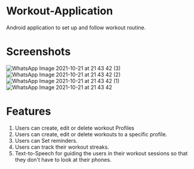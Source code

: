 # Workout-Application
Android application to set up and follow workout routine.

# Screenshots

![WhatsApp Image 2021-10-21 at 21 43 42 (3)](https://user-images.githubusercontent.com/71772683/139200704-bff3f8e4-3c49-412b-8f71-5c37b2961386.jpeg)
![WhatsApp Image 2021-10-21 at 21 43 42 (2)](https://user-images.githubusercontent.com/71772683/139200723-f8769b57-eca4-4a1a-8b51-39f4b51017f4.jpeg)
![WhatsApp Image 2021-10-21 at 21 43 42 (1)](https://user-images.githubusercontent.com/71772683/139200732-44c45b57-14f2-434e-bc10-9e1defa003c5.jpeg)
![WhatsApp Image 2021-10-21 at 21 43 42](https://user-images.githubusercontent.com/71772683/139200748-5e7eba3a-c743-489c-bef0-35a857f59039.jpeg)


# Features
1. Users can create, edit or delete workout Profiles
2. Users can create, edit or delete workouts to a specific profile.
3. Users can Set reminders. 
4. Users can track their workout streaks.
5. Text-to-Speech for guiding the users in their workout sessions so that they don't have to look at their phones.

